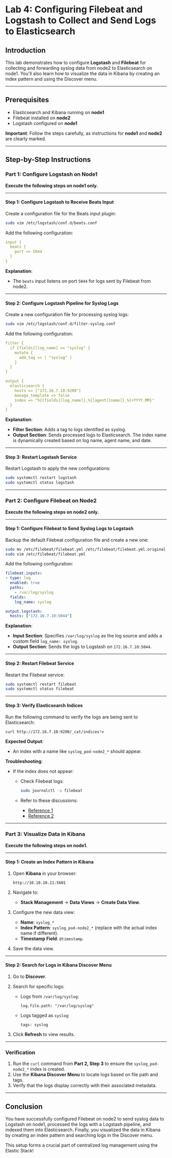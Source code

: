 # Lab 4: Configuring Filebeat and Logstash to Collect and Send Logs to Elasticsearch

## Introduction

This lab demonstrates how to configure **Logstash** and **Filebeat** for collecting and forwarding syslog data from node2 to Elasticsearch on node1. You'll also learn how to visualize the data in Kibana by creating an index pattern and using the Discover menu.

---

## Prerequisites

- Elasticsearch and Kibana running on **node1**
- Filebeat installed on **node2**
- Logstash configured on **node1**

**Important**: Follow the steps carefully, as instructions for **node1** and **node2** are clearly marked.

---

## Step-by-Step Instructions

### Part 1: Configure Logstash on Node1

**Execute the following steps on node1 only.**

---

#### Step 1: Configure Logstash to Receive Beats Input

Create a configuration file for the Beats input plugin:

```bash
sudo vim /etc/logstash/conf.d/beats.conf
```

Add the following configuration:

```yaml
input {
  beats {
    port => 5044
  }
}
```

**Explanation**:

- The `beats` input listens on port `5044` for logs sent by Filebeat from node2.

---

#### Step 2: Configure Logstash Pipeline for Syslog Logs

Create a new configuration file for processing syslog logs:

```bash
sudo vim /etc/logstash/conf.d/filter-syslog.conf
```

Add the following configuration:

```yaml
filter {
  if [fields][log_name] == "syslog" {
    mutate {
      add_tag => [ "syslog" ]
    }
  }
}

output {
  elasticsearch {
    hosts => ["172.16.7.10:9200"]
    manage_template => false
    index => "%{[fields][log_name]}_%{[agent][name]}_%{+YYYY.MM}"
  }
}
```

**Explanation**:

- **Filter Section**: Adds a tag to logs identified as syslog.
- **Output Section**: Sends processed logs to Elasticsearch. The index name is dynamically created based on log name, agent name, and date.

---

#### Step 3: Restart Logstash Service

Restart Logstash to apply the new configurations:

```bash
sudo systemctl restart logstash
sudo systemctl status logstash
```

---

### Part 2: Configure Filebeat on Node2

**Execute the following steps on node2 only.**

---

#### Step 1: Configure Filebeat to Send Syslog Logs to Logstash

Backup the default Filebeat configuration file and create a new one:

```bash
sudo mv /etc/filebeat/filebeat.yml /etc/filebeat/filebeat.yml.original
sudo vim /etc/filebeat/filebeat.yml
```

Add the following configuration:

```yaml
filebeat.inputs:
- type: log
  enabled: true
  paths:
    - /var/log/syslog
  fields:
    log_name: syslog

output.logstash:
  hosts: ["172.16.7.10:5044"]
```

**Explanation**:

- **Input Section**: Specifies `/var/log/syslog` as the log source and adds a custom field `log_name: syslog`.
- **Output Section**: Sends the logs to Logstash on `172.16.7.10:5044`.

---

#### Step 2: Restart Filebeat Service

Restart the Filebeat service:

```bash
sudo systemctl restart filebeat
sudo systemctl status filebeat
```

---

#### Step 3: Verify Elasticsearch Indices

Run the following command to verify the logs are being sent to Elasticsearch:

```bash
curl http://172.16.7.10:9200/_cat/indices?v
```

**Expected Output**:

- An index with a name like `syslog_pod-node2_*` should appear.

**Troubleshooting**:

- If the index does not appear:
  - Check Filebeat logs:

    ```bash
    sudo journalctl -u filebeat
    ```

  - Refer to these discussions:
    - [Reference 1](https://discuss.elastic.co/t/filebeat-failed-to-connect-to-backoff-async-tcp5044/182147/2)
    - [Reference 2](https://discuss.elastic.co/t/logstash-not-listening-to-5044/277432)

---

### Part 3: Visualize Data in Kibana

**Execute the following steps on node1.**

---

#### Step 1: Create an Index Pattern in Kibana

1. Open **Kibana** in your browser:  

   ```text
   http://10.10.10.11:5601
   ```

2. Navigate to:
   - **Stack Management** → **Data Views** → **Create Data View**.
3. Configure the new data view:
   - **Name**: `syslog_*`
   - **Index Pattern**: `syslog_pod-node2_*` (replace with the actual index name if different).
   - **Timestamp Field**: `@timestamp`.
4. Save the data view.

---

#### Step 2: Search for Logs in Kibana Discover Menu

1. Go to **Discover**.
2. Search for specific logs:
   - Logs from `/var/log/syslog`:

     ```text
     log.file.path: "/var/log/syslog"
     ```

   - Logs tagged as `syslog`:

     ```text
     tags: syslog
     ```

3. Click **Refresh** to view results.

---

### Verification

1. Run the `curl` command from **Part 2, Step 3** to ensure the `syslog_pod-node2_*` index is created.
2. Use the **Kibana Discover Menu** to locate logs based on file path and tags.
3. Verify that the logs display correctly with their associated metadata.

---

## Conclusion

You have successfully configured Filebeat on node2 to send syslog data to Logstash on node1, processed the logs with a Logstash pipeline, and indexed them into Elasticsearch. Finally, you visualized the data in Kibana by creating an index pattern and searching logs in the Discover menu.

This setup forms a crucial part of centralized log management using the Elastic Stack!
